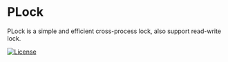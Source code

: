 # PLock
PLock is a simple and efficient cross-process lock, also support read-write lock.

[![License](https://img.shields.io/badge/license-Apache%202.0-blue.svg)](./LICENSE)
